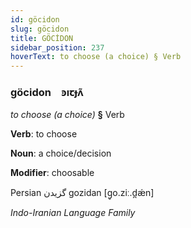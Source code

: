 ```yaml
---
id: göcidon
slug: göcidon
title: GÖCİDON
sidebar_position: 237
hoverText: to choose (a choice) § Verb
---
```


### göcidon&emsp;<span kind="abugida">ꜿıꞇɟʌ̃</span>

*to choose (a choice)* **§** Verb

**Verb**: to choose

**Noun**: a choice/decision

**Modifier**: choosable

Persian گزیدن gozidan [ɡ̥o.ziː.d̪ǽn]

*Indo-Iranian Language Family*